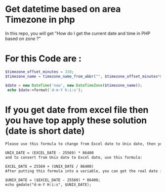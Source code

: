 # Get datetime based on area Timezone  in php 
In this repo, you will get "How do I get the current date and time in PHP based on zone ?" 

# For this Code are : 

```php
$timezone_offset_minutes = 330;
$timezone_name = timezone_name_from_abbr("", $timezone_offset_minutes*60, false);

$date = new DateTime('now', new DateTimeZone($timezone_name));
 echo $date->format('d-m-Y h:i:s'); 

```


# If you get date from excel file then you have top apply these solution  (date is short date)

```html
Please use this formula to change from Excel date to Unix date, then you can use "gmdate" to get the real date in PHP:

UNIX_DATE = (EXCEL_DATE - 25569) * 86400
and to convert from Unix date to Excel date, use this formula:

EXCEL_DATE = 25569 + (UNIX_DATE / 86400)
After putting this formula into a variable, you can get the real date in PHP using this example:

$UNIX_DATE = ($EXCEL_DATE - 25569) * 86400;
echo gmdate("d-m-Y H:i:s", $UNIX_DATE);
```
